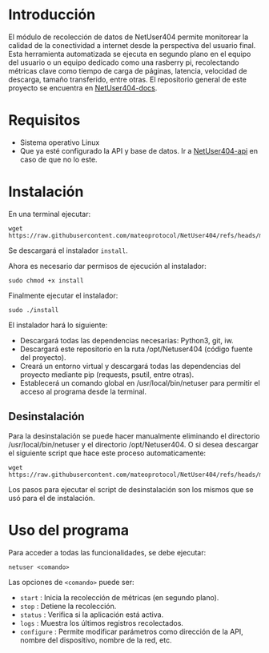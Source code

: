 # Introducción

El módulo de recolección de datos de NetUser404 permite monitorear la calidad de la conectividad a internet desde la perspectiva del usuario final. Esta herramienta automatizada se ejecuta en segundo plano en el equipo del usuario o un equipo dedicado como una rasberry pi, recolectando métricas clave como tiempo de carga de páginas, latencia, velocidad de descarga, tamaño transferido, entre otras. El repositorio general de este proyecto se encuentra en [NetUser404-docs](https://github.com/franyober/netUser404-docs/).

# Requisitos

* Sistema operativo Linux
* Que ya esté configurado la API y base de datos. Ir a [NetUser404-api](https://github.com/franyober/netUser404-api/) en caso de que no lo este.


# Instalación

En una terminal ejecutar:

```
wget https://raw.githubusercontent.com/mateoprotocol/NetUser404/refs/heads/main/install
```

Se descargará el instalador `install`.

Ahora es necesario dar permisos de ejecución al instalador:

```
sudo chmod +x install
```

Finalmente ejecutar el instalador:

```
sudo ./install
```
El instalador hará lo siguiente:
* Descargará todas las dependencias necesarias: Python3, git, iw.
* Descargará este repositorio en la ruta /opt/Netuser404 (código fuente del proyecto).
* Creará un entorno virtual y descargará todas las dependencias del proyecto mediante pip (requests, psutil, entre otras).
* Establecerá un comando global en /usr/local/bin/netuser para permitir el acceso al programa desde la terminal.

## Desinstalación

Para la desinstalación se puede hacer manualmente eliminando el directorio /usr/local/bin/netuser y el directorio /opt/Netuser404. O si desea descargar el siguiente script que hace este proceso automaticamente:

```
wget https://raw.githubusercontent.com/mateoprotocol/NetUser404/refs/heads/main/uninstall
```

Los pasos para ejecutar el script de desinstalación son los mismos que se usó para el de instalación. 


# Uso del programa

Para acceder a todas las funcionalidades, se debe ejecutar:

```
netuser <comando>
```

Las opciones de `<comando>` puede ser:

* `start` : Inicia la recolección de métricas (en segundo plano).
* `stop` : Detiene la recolección.
* `status` : Verifica si la aplicación está activa.
* `logs` : Muestra los últimos registros recolectados.
* `configure` : Permite modificar parámetros como dirección de la API, nombre del dispositivo, nombre de la red, etc.



